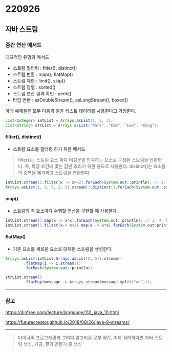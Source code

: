 220926
======

## 자바 스트림

### 중간 연산 메서드

대표적인 유형과 메서드
* 스트림 필터링 : filter(), distinct()
* 스트림 변환 : map(), flatMap()
* 스트림 제한  : limit(), skip()
* 스트림 정렬 : sorted()
* 스트림 연산 결과 확인 : peek()
* 타입 변환 : asDoubleStream(), asLongStream(), boxed()

아래 예제들은 모두 다음과 같은 리스트 데이터를 사용한다고 가정한다.

```java
List<Integer> intList = Arrays.asList(1, 2, 3);
List<String> strList = Arrays.asList("Park", "Kim", "Lee", "Kang");
```

#### filter(), distinct()

* 스트림 요소를 필터링 하기 위한 메서드

> filter()는 스트림 요소 마다 비교문을 만족하는 요소로 구성된 스트림을 반환한다. 즉, 특정 조건에 맞는 값만
추리기 위한 용도로 사용한다. distinct()는 요소들의 중복을 제거하고 스트림을 반환한다.

```java
intList.stream().filter(x -> x<=2).forEach(System.out::println); // 1, 2
Arrays.asList(1, 2, 3, 2, 5).stream().distinct().forEach(System.out::println); // 1, 2, 3, 5
```

#### map()

* 스트림의 각 요소마다 수행할 연산을 구현할 때 사용한다.

```java
intList.stream().map(x -> x*x).forEach(System.out::println); // 1, 4, 9
intList.stream().filter(x-> x<2).map(x -> x*x).forEach(System.out:println); // 1, 4
```


#### flatMap()

* 기존 요소를 새로운 요소로 대체한 스트림을 생성한다.

```java
Arrays.asList(intList.Arrays.asList(2, 5)).stream()
        .flatMap(i -> i.stream())
        .forEach(System.out::println);

strList.stream()
        .flatMap(message -> Arrays.stream(message.split("an")));
```

---

### 참고

https://dinfree.com/lecture/language/112_java_10.html

https://futurecreator.github.io/2018/08/26/java-8-streams/

---

> 다이나믹 프로그래밍과 그리디 알고리즘 공부 약간, 어제 정리하다만 자바 스트림 생성, 가공, 결과 만들기 중 생성
